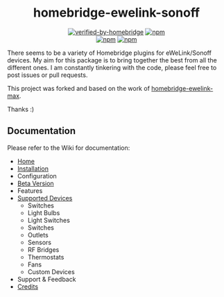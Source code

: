 <div align="center">
<h1>homebridge-ewelink-sonoff</h1>   
    
[![verified-by-homebridge](https://badgen.net/badge/homebridge/verified/purple)](https://github.com/homebridge/homebridge/wiki/Verified-Plugins)
[![npm](https://img.shields.io/npm/dt/homebridge-ewelink-sonoff)](https://www.npmjs.com/package/homebridge-ewelink-sonoff)   
[![npm](https://img.shields.io/npm/v/homebridge-ewelink-sonoff?label=release)](https://www.npmjs.com/package/homebridge-ewelink-sonoff)
[![npm](https://img.shields.io/npm/v/homebridge-ewelink-beta?label=beta)](https://www.npmjs.com/package/homebridge-ewelink-beta)
</div>

There seems to be a variety of Homebridge plugins for eWeLink/Sonoff devices. My aim for this package is to bring together the best from all the different ones. I am constantly tinkering with the code, please feel free to post issues or pull requests.

This project was forked and based on the work of [homebridge-ewelink-max](https://github.com/howanghk/homebridge-ewelink).

Thanks :)
## Documentation
Please refer to the Wiki for documentation:
* [Home](https://github.com/thepotterfamily/homebridge-ewelink-sonoff/wiki)
* [Installation](https://github.com/thepotterfamily/homebridge-ewelink-sonoff/wiki/Installation)
* Configuration
* [Beta Version](https://github.com/thepotterfamily/homebridge-ewelink-sonoff/wiki/Beta-Version)
* Features
* [Supported Devices](https://github.com/thepotterfamily/homebridge-ewelink-sonoff/wiki/Supported-Devices)
  * Switches
  * Light Bulbs
  * Light Switches
  * Switches
  * Outlets
  * Sensors
  * RF Bridges
  * Thermostats
  * Fans
  * Custom Devices
* Support & Feedback
* [Credits](https://github.com/thepotterfamily/homebridge-ewelink-sonoff/wiki/Credits)
